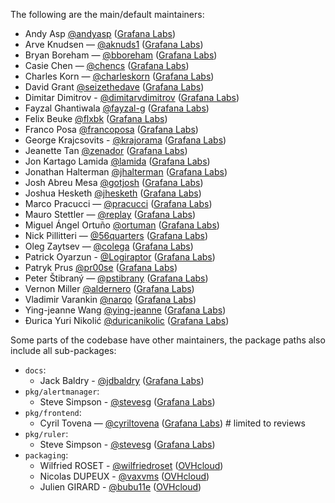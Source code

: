 The following are the main/default maintainers:

- Andy Asp [@andyasp](https://github.com/andyasp) ([Grafana Labs](https://grafana.com/))
- Arve Knudsen — [@aknuds1](https://github.com/aknuds1) ([Grafana Labs](https://grafana.com/))
- Bryan Boreham — [@bboreham](https://github.com/bboreham) ([Grafana Labs](https://grafana.com/))
- Casie Chen — [@chencs](https://github.com/chencs) ([Grafana Labs](https://grafana.com/))
- Charles Korn — [@charleskorn](https://github.com/charleskorn) ([Grafana Labs](https://grafana.com/))
- David Grant [@seizethedave](https://github.com/seizethedave) ([Grafana Labs](https://grafana.com/))
- Dimitar Dimitrov - [@dimitarvdimitrov](https://github.com/dimitarvdimitrov) ([Grafana Labs](https://grafana.com/))
- Fayzal Ghantiwala [@fayzal-g](https://github.com/fayzal) ([Grafana Labs](https://grafana.com/))
- Felix Beuke [@flxbk](https://github.com/flxbk) ([Grafana Labs](https://grafana.com/))
- Franco Posa [@francoposa](https://github.com/francoposa) ([Grafana Labs](https://grafana.com/))
- George Krajcsovits - [@krajorama](https://github.com/krajorama) ([Grafana Labs](https://grafana.com/))
- Jeanette Tan [@zenador](https://github.com/zenador) ([Grafana Labs](https://grafana.com/))
- Jon Kartago Lamida [@lamida](https://github.com/lamida) ([Grafana Labs](https://grafana.com/))
- Jonathan Halterman [@jhalterman](https://github.com/jhalterman) ([Grafana Labs](https://grafana.com/))
- Josh Abreu Mesa [@gotjosh](https://github.com/gotjosh) ([Grafana Labs](https://grafana.com/))
- Joshua Hesketh [@jhesketh](https://github.com/jhesketh) ([Grafana Labs](https://grafana.com/))
- Marco Pracucci — [@pracucci](https://github.com/pracucci) ([Grafana Labs](https://grafana.com/))
- Mauro Stettler — [@replay](https://github.com/replay) ([Grafana Labs](https://grafana.com/))
- Miguel Ángel Ortuño [@ortuman](https://github.com/ortuman) ([Grafana Labs](https://grafana.com/))
- Nick Pillitteri — [@56quarters](https://github.com/56quarters) ([Grafana Labs](https://grafana.com/))
- Oleg Zaytsev — [@colega](https://github.com/colega) ([Grafana Labs](https://grafana.com/))
- Patrick Oyarzun - [@Logiraptor](https://github.com/Logiraptor) ([Grafana Labs](https://grafana.com/))
- Patryk Prus [@pr00se](https://github.com/pr00se) ([Grafana Labs](https://grafana.com/))
- Peter Štibraný — [@pstibrany](https://github.com/pstibrany) ([Grafana Labs](https://grafana.com/))
- Vernon Miller [@aldernero](https://github.com/aldernero) ([Grafana Labs](https://grafana.com/))
- Vladimir Varankin [@narqo](https://github.com/narqo) ([Grafana Labs](https://grafana.com/))
- Ying-jeanne Wang [@ying-jeanne](https://github.com/ying-jeanne) ([Grafana Labs](https://grafana.com/))
- Đurica Yuri Nikolić [@duricanikolic](https://github.com/duricanikolic) ([Grafana Labs](https://grafana.com/))

Some parts of the codebase have other maintainers, the package paths also include all sub-packages:

- `docs`:
  - Jack Baldry - [@jdbaldry](https://github.com/jdbaldry) ([Grafana Labs](https://grafana.com/))
- `pkg/alertmanager`:
  - Steve Simpson - [@stevesg](https://github.com/stevesg) ([Grafana Labs](https://grafana.com/))
- `pkg/frontend`:
  - Cyril Tovena — [@cyriltovena](https://github.com/cyriltovena) ([Grafana Labs](https://grafana.com/)) # limited to reviews
- `pkg/ruler`:
  - Steve Simpson - [@stevesg](https://github.com/stevesg) ([Grafana Labs](https://grafana.com/))
- `packaging`:
  - Wilfried ROSET - [@wilfriedroset](https://github.com/wilfriedroset) ([OVHcloud](https://www.ovhcloud.com/))
  - Nicolas DUPEUX - [@vaxvms](https://github.com/vaxvms) ([OVHcloud](https://www.ovhcloud.com/))
  - Julien GIRARD - [@bubu11e](https://github.com/bubu11e) ([OVHcloud](https://www.ovhcloud.com/))
